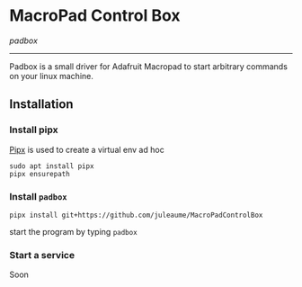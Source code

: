 # MacroPad Control Box
_padbox_

---

Padbox is a small driver for Adafruit Macropad to start arbitrary commands on your linux machine.

## Installation

### Install pipx

[Pipx](https://pipx.pypa.io/stable/) is used to create a virtual env ad hoc

```commandline
sudo apt install pipx
pipx ensurepath
```

### Install `padbox`

`pipx install git+https://github.com/juleaume/MacroPadControlBox`

start the program by typing `padbox`

### Start a service

Soon